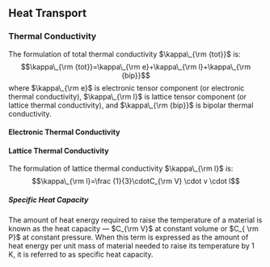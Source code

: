 ## Heat Transport

### Thermal Conductivity
The formulation of total thermal conductivity $\kappa\_{\rm {tot}}$ is:
$$\kappa\_{\rm {tot}}=\kappa\_{\rm e}+\kappa\_{\rm l}+\kappa\_{\rm {bip}}$$
where $\kappa\_{\rm e}$ is electronic tensor component (or electronic thermal conductivity), $\kappa\_{\rm l}$ is lattice tensor component (or lattice thermal conductivity), and $\kappa\_{\rm {bip}}$ is bipolar thermal conductivity.

#### Electronic Thermal Conductivity


#### Lattice Thermal Conductivity
The formulation of lattice thermal conductivity $\kappa\_{\rm l}$ is:
$$\kappa\_{\rm l}=\frac {1}{3}\cdotC_{\rm V} \cdot v \cdot l$$

##### Specific Heat Capacity
The amount of heat energy required to raise the temperature of a material is known as the heat capacity — $C_{\rm V}$ at constant volume or $C_{ \rm P}$ at constant pressure. When this term is expressed as the amount of heat energy per unit mass of material needed to raise its temperature by 1 K, it is referred to as specific heat capacity.
